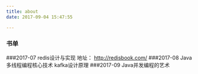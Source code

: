 ```yaml
---
title: about
date: 2017-09-04 15:47:55

---
```

### 书单
###2017-07
redis设计与实现
地址： http://redisbook.com/
###2017-08
Java多线程编程核心技术
kafka设计原理
###2017-09
Java并发编程的艺术
